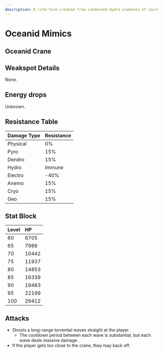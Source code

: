 ```yaml
---
description: A life-form created from condensed Hydro elements of incredible purity. Often attached to bodies of water.It is said that as water bodies become purer, the Hydro elements within grow more abundant, causing the Oceanids to grow more powerful. It is also said by some that Oceanids were once sea creatures from a home far away who carried the fragments of a long-dead god to the many corners of this world. Perhaps they did this so that the love their god held for this world could be spread through the waters to all the land...
---
```


# Oceanid Mimics

## Oceanid Crane



## Weakspot Details

None.

## Energy drops

Unknown.

## Resistance Table

| Damage Type | Resistance |
| :--- | :--- |
| Physical | 0% |
| Pyro | 15% |
| Dendro | 15% |
| Hydro | Immune |
| Electro | -40% |
| Anemo | 15% |
| Cryo | 15% |
| Geo | 15% |

## Stat Block

| Level | HP |
| :--- | :--- |
| 60 | 6705 |
| 65 | 7986 |
| 70 | 10442 |
| 75 | 11937 |
| 80 | 14853 |
| 85 | 16339 |
| 90 | 19483 |
| 95 | 22199 |
| 100 | 29412 |

## Attacks

* Shoots a long-range torrential waves straight at the player.
  * The cooldown period between each wave is substantial, but each wave deals massive damage. 
* If the player gets too close to the crane, they may back off.
